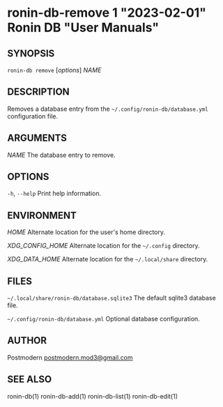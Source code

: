 # ronin-db-remove 1 "2023-02-01" Ronin DB "User Manuals"

## SYNOPSIS

`ronin-db remove` [*options*] *NAME*

## DESCRIPTION

Removes a database entry from the `~/.config/ronin-db/database.yml`
configuration file.

## ARGUMENTS

*NAME*
  The database entry to remove.

## OPTIONS

`-h`, `--help`
  Print help information.

## ENVIRONMENT

*HOME*
  Alternate location for the user's home directory.

*XDG_CONFIG_HOME*
  Alternate location for the `~/.config` directory.

*XDG_DATA_HOME*
  Alternate location for the `~/.local/share` directory.

## FILES

`~/.local/share/ronin-db/database.sqlite3`
  The default sqlite3 database file.

`~/.config/ronin-db/database.yml`
  Optional database configuration.

## AUTHOR

Postmodern <postmodern.mod3@gmail.com>

## SEE ALSO

ronin-db(1) ronin-db-add(1) ronin-db-list(1) ronin-db-edit(1)
